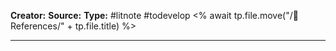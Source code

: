 **Creator:**
**Source:**
**Type:** #litnote #todevelop <% await tp.file.move("/🌻References/" + tp.file.title) %>

---

